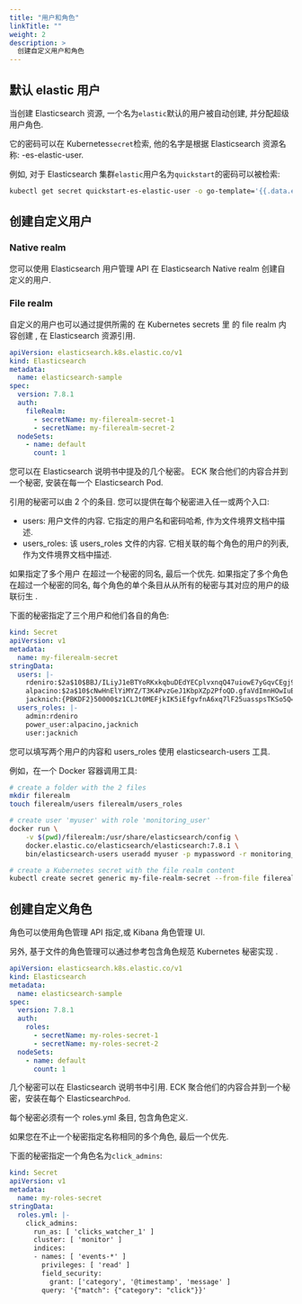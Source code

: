 ```yaml
---
title: "用户和角色"
linkTitle: ""
weight: 2
description: >
  创建自定义用户和角色
---
```


## 默认 elastic 用户

当创建 Elasticsearch 资源, 一个名为`elastic`默认的用户被自动创建, 并分配超级用户角色.

它的密码可以在 Kubernetes`secret`检索, 他的名字是根据 Elasticsearch 资源名称: <elasticsearch-name>-es-elastic-user.

例如, 对于 Elasticsearch 集群`elastic`用户名为`quickstart`的密码可以被检索:

```sh
kubectl get secret quickstart-es-elastic-user -o go-template='{{.data.elastic | base64decode}}'
```

## 创建自定义用户

### Native realm

您可以使用 Elasticsearch 用户管理 API 在 Elasticsearch Native realm 创建自定义的用户.

### File realm

自定义的用户也可以通过提供所需的 在 Kubernetes secrets 里 的 file realm 内容创建 , 在 Elasticsearch 资源引用.

```yaml
apiVersion: elasticsearch.k8s.elastic.co/v1
kind: Elasticsearch
metadata:
  name: elasticsearch-sample
spec:
  version: 7.8.1
  auth:
    fileRealm:
      - secretName: my-filerealm-secret-1
      - secretName: my-filerealm-secret-2
  nodeSets:
    - name: default
      count: 1
```

您可以在 Elasticsearch 说明书中提及的几个秘密。
ECK 聚合他们的内容合并到一个秘密, 安装在每一个 Elasticsearch Pod.

引用的秘密可以由 2 个的条目.
您可以提供在每个秘密进入任一或两个入口:

- users: 用户文件的内容. 它指定的用户名和密码哈希, 作为文件境界文档中描述.
- users_roles: 该 users_roles 文件的内容. 它相关联的每个角色的用户的列表, 作为文件境界文档中描述.

如果指定了多个用户 在超过一个秘密的同名, 最后一个优先.
如果指定了多个角色 在超过一个秘密的同名, 每个角色的单个条目从从所有的秘密与其对应的用户的级联衍生 .

下面的秘密指定了三个用户和他们各自的角色:

```yaml
kind: Secret
apiVersion: v1
metadata:
  name: my-filerealm-secret
stringData:
  users: |-
    rdeniro:$2a$10$BBJ/ILiyJ1eBTYoRKxkqbuDEdYECplvxnqQ47uiowE7yGqvCEgj9W
    alpacino:$2a$10$cNwHnElYiMYZ/T3K4PvzGeJ1KbpXZp2PfoQD.gfaVdImnHOwIuBKS
    jacknich:{PBKDF2}50000$z1CLJt0MEFjkIK5iEfgvfnA6xq7lF25uasspsTKSo5Q=$XxCVLbaKDimOdyWgLCLJiyoiWpA/XDMe/xtVgn1r5Sg=
  users_roles: |-
    admin:rdeniro
    power_user:alpacino,jacknich
    user:jacknich
```

您可以填写两个用户的内容和 users_roles 使用 elasticsearch-users 工具.

例如，在一个 Docker 容器调用工具:

```sh
# create a folder with the 2 files
mkdir filerealm
touch filerealm/users filerealm/users_roles

# create user 'myuser' with role 'monitoring_user'
docker run \
    -v $(pwd)/filerealm:/usr/share/elasticsearch/config \
    docker.elastic.co/elasticsearch/elasticsearch:7.8.1 \
    bin/elasticsearch-users useradd myuser -p mypassword -r monitoring_user

# create a Kubernetes secret with the file realm content
kubectl create secret generic my-file-realm-secret --from-file filerealm
```

## 创建自定义角色

角色可以使用角色管理 API 指定,或 Kibana 角色管理 UI.

另外, 基于文件的角色管理可以通过参考包含角色规范 Kubernetes 秘密实现 .

```yaml
apiVersion: elasticsearch.k8s.elastic.co/v1
kind: Elasticsearch
metadata:
  name: elasticsearch-sample
spec:
  version: 7.8.1
  auth:
    roles:
      - secretName: my-roles-secret-1
      - secretName: my-roles-secret-2
  nodeSets:
    - name: default
      count: 1
```

几个秘密可以在 Elasticsearch 说明书中引用.
ECK 聚合他们的内容合并到一个秘密，安装在每个 Elasticsearch`Pod`.

每个秘密必须有一个 roles.yml 条目, 包含角色定义.

如果您在不止一个秘密指定名称相同的多个角色, 最后一个优先.

下面的秘密指定一个角色名为`click_admins`:

```yaml
kind: Secret
apiVersion: v1
metadata:
  name: my-roles-secret
stringData:
  roles.yml: |-
    click_admins:
      run_as: [ 'clicks_watcher_1' ]
      cluster: [ 'monitor' ]
      indices:
      - names: [ 'events-*' ]
        privileges: [ 'read' ]
        field_security:
          grant: ['category', '@timestamp', 'message' ]
        query: '{"match": {"category": "click"}}'
```
